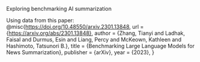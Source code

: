 Exploring benchmarking AI summarization

Using data from this paper:
@misc{https://doi.org/10.48550/arxiv.2301.13848,
url = {https://arxiv.org/abs/2301.13848},
author = {Zhang, Tianyi and Ladhak, Faisal and Durmus, Esin and Liang, Percy and McKeown, Kathleen and Hashimoto, Tatsunori B.},
title = {Benchmarking Large Language Models for News Summarization},
publisher = {arXiv},
year = {2023},
}
